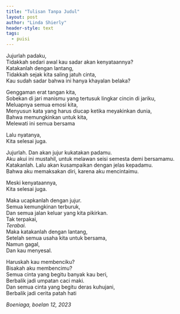 ```yaml
---
title: "Tulisan Tanpa Judul"
layout: post
author: "Linda Shierly"
header-style: text
tags:
  - puisi
---
```


Jujurlah padaku,<br>
Tidakkah sedari awal kau sadar akan kenyataannya?<br>
Katakanlah dengan lantang,<br>
Tidakkah sejak kita saling jatuh cinta,<br>
Kau sudah sadar bahwa ini hanya khayalan belaka?<br>

Genggaman erat tangan kita,<br>
Sobekan di jari manismu yang tertusuk lingkar cincin di jariku,<br>
Meluapnya semua emosi kita,<br>
Menyusun kata yang harus diucap ketika meyakinkan dunia,<br>
Bahwa memungkinkan untuk kita,<br>
Melewati ini semua bersama<br>

Lalu nyatanya, <br>
Kita selesai juga.<br>

Jujurlah. Dan akan jujur kukatakan padamu.<br>
Aku akui ini mustahil, untuk melawan seisi semesta demi bersamamu.<br>
Katakanlah. Lalu akan kusampaikan dengan jelas kepadamu.<br>
Bahwa aku memaksakan diri, karena aku mencintaimu.<br>

Meski kenyataannya,<br>
Kita selesai juga.<br>

Maka ucapkanlah dengan jujur.<br>
Semua kemungkinan terburuk,<br>
Dan semua jalan keluar yang kita pikirkan.<br>
Tak terpakai,<br>
_Terabai.<br>_
Maka katakanlah dengan lantang,<br>
Setelah semua usaha kita untuk bersama,<br>
Namun gagal,<br>
Dan kau menyesal.<br>

Haruskah kau membenciku?<br>
Bisakah aku membencimu?<br>
Semua cinta yang begitu banyak kau beri,<br>
Berbalik jadi umpatan caci maki.<br>
Dan semua cinta yang begitu deras kuhujani,<br>
Berbalik jadi cerita patah hati<br>


*Boeniaga, boelan 12,  2023*
